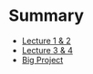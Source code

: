 # Summary

- [Lecture 1 & 2](./lecture_01_02.md)
- [Lecture 3 & 4](./lecture_03_04.md)
- [Big Project](./big_project.md)
